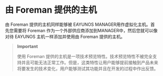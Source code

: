 # 由 Foreman 提供的主机

由 Foreman 提供的主机同样能够被 EAYUNOS
MANAGER用作虚拟化主机。首先您需要将 Foreman
作为一个外部供应商添加到MANAGER中，然后您就可以像对待 EAYUNOS 主机一样添加并使用由 Foreman 提供的主机。

> **Important**
>
> 使用 Foreman
> 提供的主机是一项技术预览特性。技术预览特性不被完全支持并且可能无法正常工作。但是，这类特性让用户能够提前接触到产品未来将要发生的技术变化，用户能够测试其功能并且在开发的过程中作出反馈。

